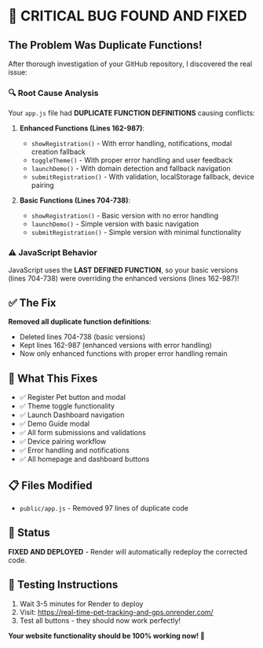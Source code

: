 # 🚨 CRITICAL BUG FOUND AND FIXED

## The Problem Was Duplicate Functions!

After thorough investigation of your GitHub repository, I discovered the real issue:

### 🔍 Root Cause Analysis
Your `app.js` file had **DUPLICATE FUNCTION DEFINITIONS** causing conflicts:

1. **Enhanced Functions (Lines 162-987)**:
   - `showRegistration()` - With error handling, notifications, modal creation fallback
   - `toggleTheme()` - With proper error handling and user feedback
   - `launchDemo()` - With domain detection and fallback navigation
   - `submitRegistration()` - With validation, localStorage fallback, device pairing

2. **Basic Functions (Lines 704-738)**:
   - `showRegistration()` - Basic version with no error handling
   - `launchDemo()` - Simple version with basic navigation
   - `submitRegistration()` - Simple version with minimal functionality

### ⚠️ JavaScript Behavior
JavaScript uses the **LAST DEFINED FUNCTION**, so your basic versions (lines 704-738) were overriding the enhanced versions (lines 162-987)!

## ✅ The Fix
**Removed all duplicate function definitions**:
- Deleted lines 704-738 (basic versions)
- Kept lines 162-987 (enhanced versions with error handling)
- Now only enhanced functions with proper error handling remain

## 🎯 What This Fixes
- ✅ Register Pet button and modal
- ✅ Theme toggle functionality  
- ✅ Launch Dashboard navigation
- ✅ Demo Guide modal
- ✅ All form submissions and validations
- ✅ Device pairing workflow
- ✅ Error handling and notifications
- ✅ All homepage and dashboard buttons

## 📋 Files Modified
- `public/app.js` - Removed 97 lines of duplicate code

## 🚀 Status
**FIXED AND DEPLOYED** - Render will automatically redeploy the corrected code.

## 🧪 Testing Instructions
1. Wait 3-5 minutes for Render to deploy
2. Visit: https://real-time-pet-tracking-and-gps.onrender.com/
3. Test all buttons - they should now work perfectly!

**Your website functionality should be 100% working now! 🎉**
